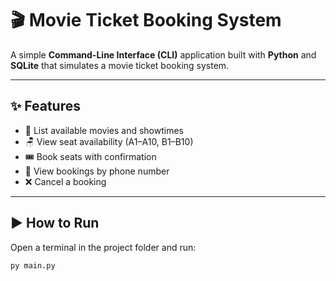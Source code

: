 # 🎬 Movie Ticket Booking System

A simple **Command-Line Interface (CLI)** application built with **Python** and **SQLite** that simulates a movie ticket booking system.

---

## ✨ Features
- 🎥 List available movies and showtimes
- 🪑 View seat availability (A1–A10, B1–B10)
- 🎟️ Book seats with confirmation
- 📱 View bookings by phone number
- ❌ Cancel a booking

---

## ▶ How to Run
Open a terminal in the project folder and run:

```bash
py main.py
